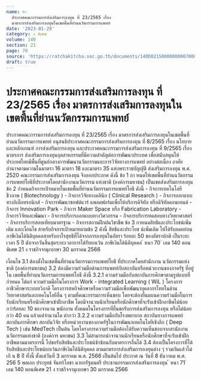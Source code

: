 ```yaml
---
name: >-
  ประกาศคณะกรรมการส่งเสริมการลงทุน ที่ 23/2565 เรื่อง
  มาตรการส่งเสริมการลงทุนในเขตพื้นที่ย่านนวัตกรรมการแพทย์
date: '2023-01-29'
category: ง พิเศษ
volume: 140
section: 21
page: 70
source: 'https://ratchakitcha.soc.go.th/documents/140D021S0000000007000.pdf'
draft: true
---
```


# ประกาศคณะกรรมการส่งเสริมการลงทุน ที่ 23/2565 เรื่อง มาตรการส่งเสริมการลงทุนในเขตพื้นที่ย่านนวัตกรรมการแพทย์

ประกาศคณะกรรมการส่งเสริมการลงทุน ที่ 23/2565 เรื่อง มาตรการส่งเสริมการลงทุนในเขตพื้นที่ย่านนวัตกรรมการแพทย์ อนุสนธิประกาศคณะกรรมการส่งเสริมการลงทุน ที่ 8/2565 เรื่อง นโยบายและหลักเกณฑ์ การส่งเสริมการลงทุน และประกาศคณะกรรมการส่งเสริมการลงทุน ที่ 9/2565 เรื่อง มาตรการ ส่งเสริมการลงทุนอุตสาหกรรมที่มีความสำคัญต่อการพัฒนาประเทศ เพื่อสนับสนุนให้ประเทศไทยมีพื้นที่ศูนย์กลางการพัฒนานวัตกรรมและการวิจัยทางการแพทย์ อย่างต่อเนื่อง อาศัยอำนาจตามความในมาตรา 16 มาตรา 18 และมาตรา 35 แห่งพระราชบัญญัติ ส่งเสริมการลงทุน พ.ศ. 2520 คณะกรรมการส่งเสริมการลงทุน จึงออกประกาศ ดังนี้ ข้อ 1 กา หนดให้เขตพื้นที่ย่านนวัตกรรมการแพทย์โยธีที่ประกาศโดยสานักงานนวัตกรรม แห่งชาติ (องค์การมหาชน) เป็นเขตส่งเสริมการลงทุน ข้อ 2 กำหนดกิจการเป้าหมายในเขตพื้นที่ย่านนวัตกรรมการแพทย์โยธี ดังนี้ - กิจการเทคโนโลยีชีวภาพ ( Biotechnology ) - กิจการวิจัยทางคลินิก ( Clinical Research ) - กิจการออกแบบทางอิเล็กทรอนิกส์ - กิจการพัฒนาซอฟต์แวร์ แพลตฟอร์มเพื่อให้บริการดิจิทัล หรือดิจิทัลคอนเทนต์ - กิจการ Innovation Park - กิจการ Maker Space หรือ Fabrication Laboratory - กิจการวิจัยและพัฒนา - กิจการบริการออกแบบทางวิศวกรรม - กิจการบริการทดสอบทางวิทยาศาสตร์ - กิจการบริการสอบเทียบมาตรฐาน - กิจการสถานฝึกฝนวิชาชีพ ข้อ 3 กาหนดสิทธิและประโยชน์เพิ่มเติม และเงื่อนไข สาหรับกิจการเป้าหมายตามข้อ 2 ดังนี้ สิทธิและประโยช น์เพิ่มเติม ให้ได้รับลดหย่อนภาษีเงินได้นิติบุคคลสาหรับกาไรสุทธิที่ได้จากการลงทุนในอัตรา ร้อยละ 50 ของอัตราปกติ เป็นระยะเวลา 5 ปี นับจากวันสิ้นสุดระยะเวลาการได้รับยกเว้น ภาษีเงินได้นิติบุคคล ้ หนา 70 ่ เลม 140 ตอนพิเศษ 21 ง ราชกิจจานุเบกษา 30 มกราคม 2566

เงื่อนไข 3.1 ต้องตั้งในเขตพื้นที่ย่านนวัตกรรมการแพทย์โยธี ที่ประกาศโดยสำนักงาน นวัตกรรมแห่งชาติ (องค์การมหาชน) 3.2 ต้องมีความร่วมมือด้านการแพทย์กับสถาบันหรือหน่วยงานของภาครัฐ ที่อยู่ใน เขตพื้นที่ย่านนวัตกรรมการแพทย์โยธี ดังนี้ 3.2.1 ความร่วมมือกับสถาบันการศึกษาตามรูปแบบที่กำหนด ได้แก่ ความร่วมมือในโครงการ Work - integrated Learning ( WiL ) โครงการอาชีวศึกษาระบบทวิภาคี โครงการสหกิจศึกษาหรือความร่วมมือเพื่อพัฒนาบุคลากรไทยในด้านวิทยาศาสตร์และเทคโนโลยีอื่น ๆ ตามที่คณะกรรมการเห็นชอบ โดยจะต้องยื่นแผนความร่วมมือในการรับนักเรียนหรือนักศึกษาเข้าฝึกอาชีพ โดยมีจานวนนักเรียนหรือนักศึกษาที่จะรับเข้าฝึกอาชีพไม่น้อยกว่าร้อยละ 10 ของจานวน พนักงาน ทั้งหมดในโครงการที่ยื่นขอรับการส่งเสริมการลงทุน หรือไม่น้อยกว่า 40 คน แล้วแต่จำนวนใด ต่ากว่า 3.2.2 ความร่วมมือกับโรงพยาบาล สถาบันทางการแพทย์ สถาบันการศึกษา สถาบันวิจัย หรือหน่วยงานของภาครัฐในการพัฒนาเทคโนโลยีเชิงลึก ( Deep Tech ) เช่น MedTech เป็นต้น โดยโครงการความร่วมมือต้องได้รับความเห็นชอบจากสานักงานนวัตกรรมแห่งชาติ (องค์การ มหาชน) 3.3 ไม่สามารถนำจานวนนักเรียนหรือนักศึกษาที่จะรับเข้าฝึกอาชีพตามมาตรการนี้ ไปขอรับสิทธิและประโยชน์ซ้าซ้อนกับมาตรการอื่นได้ 3.4 ต้องเป็นโครงการที่ได้รับสิทธิและประโยชน์ยกเว้นภาษีเงินได้นิติบุคคล ตามมาตรการส่งเสริมการลงทุนต่าง ๆ รวมกันแล้วไม่เกิ น 8 ปี ทั้งนี้ ตั้งแต่วันที่ 3 มกราคม พ.ศ. 2566 เป็นต้นไป ประกาศ ณ วันที่ 8 ธันวาคม พ.ศ. 256 5 พลเอก ประยุทธ์ จันทร์โอชา นายกรัฐมนตรี ประธานกรรมการส่งเสริมการลงทุน ้ หนา 71 ่ เลม 140 ตอนพิเศษ 21 ง ราชกิจจานุเบกษา 30 มกราคม 2566
